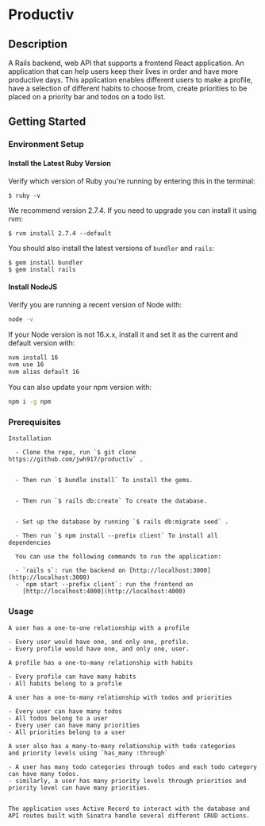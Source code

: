 # Productiv

## Description

A Rails backend, web API that supports a frontend React application. An application that can help users keep their lives in order and have more productive days. This application enables different users to make a profile, have a selection of different habits to choose from, create priorities to be placed on a priority bar and todos on a todo list.

## Getting Started

### Environment Setup

#### Install the Latest Ruby Version

Verify which version of Ruby you're running by entering this in the terminal:

```console
$ ruby -v
```

We recommend version 2.7.4. If you need to upgrade you can install it using rvm:

```console
$ rvm install 2.7.4 --default
```

You should also install the latest versions of `bundler` and `rails`:

```console
$ gem install bundler
$ gem install rails
```

#### Install NodeJS

Verify you are running a recent version of Node with:

```sh
node -v
```

If your Node version is not 16.x.x, install it and set it as the current and
default version with:

```sh
nvm install 16
nvm use 16
nvm alias default 16
```

You can also update your npm version with:

```sh
npm i -g npm
```

### Prerequisites

    Installation

      - Clone the repo, run `$ git clone https://github.com/jwh917/productiv` .


      - Then run `$ bundle install` To install the gems.


      - Then run `$ rails db:create` To create the database.
      
    
      - Set up the database by running `$ rails db:migrate seed` .

      - Then run `$ npm install --prefix client` To install all dependencies

      You can use the following commands to run the application:

      - `rails s`: run the backend on [http://localhost:3000](http://localhost:3000)
      - `npm start --prefix client`: run the frontend on
        [http://localhost:4000](http://localhost:4000)

### Usage

    A user has a one-to-one relationship with a profile 

    - Every user would have one, and only one, profile.
    - Every profile would have one, and only one, user.

    A profile has a one-to-many relationship with habits

    - Every profile can have many habits
    - All habits belong to a profile

    A user has a one-to-many relationship with todos and priorities

    - Every user can have many todos
    - All todos belong to a user
    - Every user can have many priorities
    - All priorities belong to a user

    A user also has a many-to-many relationship with todo categories
    and priority levels using `has_many :through`

    - A user has many todo categories through todos and each todo category can have many todos.
    - similarly, a user has many priority levels through priorities and priority level can have many priorities.


    The application uses Active Record to interact with the database and API routes built with Sinatra handle several different CRUD actions.

